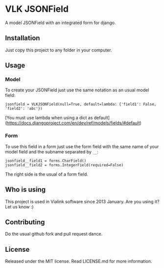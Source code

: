 VLK JSONField
=============

A model JSONField with an integrated form for django.

Installation
------------

Just copy this project to any folder in your computer.

Usage
-----

### Model

To create your JSONField just use the same notation as an usual model field:

    jsonfield = VLKJSONField(null=True, default=lambda: {'field1': False, 'field2': 'abc'})

[You must use lambda when using a dict as default] (https://docs.djangoproject.com/en/dev/ref/models/fields/#default)

### Form

To use this field in a form just use the form field with the same name of your model field and the subname separated by `__`:

    jsonfield__field1 = forms.CharField()
    jsonfield__field2 = forms.IntegerField(required=False)

The right side is the usual of a form field.

Who is using
------------

This project is used in Vialink software since 2013 January. Are you using it? Let us know :)

Contributing
------------

Do the usual github fork and pull request dance.

License
-------

Released under the MIT license. Read LICENSE.md for more information.
